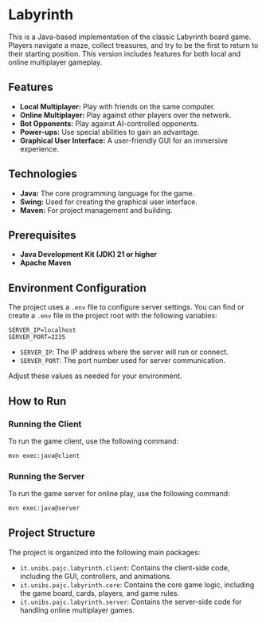 # Labyrinth


This is a Java-based implementation of the classic Labyrinth board game. Players navigate a maze, collect treasures, and try to be the first to return to their starting position. This version includes features for both local and online multiplayer gameplay.

## Features

*   **Local Multiplayer:** Play with friends on the same computer.
*   **Online Multiplayer:** Play against other players over the network.
*   **Bot Opponents:** Play against AI-controlled opponents.
*   **Power-ups:** Use special abilities to gain an advantage.
*   **Graphical User Interface:** A user-friendly GUI for an immersive experience.

## Technologies

*   **Java:** The core programming language for the game.
*   **Swing:** Used for creating the graphical user interface.
*   **Maven:** For project management and building.

## Prerequisites

*   **Java Development Kit (JDK) 21 or higher**
*   **Apache Maven**

## Environment Configuration

The project uses a `.env` file to configure server settings. You can find or create a `.env` file in the project root with the following variables:

```
SERVER_IP=localhost
SERVER_PORT=2235
```

- `SERVER_IP`: The IP address where the server will run or connect.
- `SERVER_PORT`: The port number used for server communication.

Adjust these values as needed for your environment.

## How to Run

### Running the Client

To run the game client, use the following command:

```bash
mvn exec:java@client
```

### Running the Server

To run the game server for online play, use the following command:

```bash
mvn exec:java@server
```

## Project Structure

The project is organized into the following main packages:

*   `it.unibs.pajc.labyrinth.client`: Contains the client-side code, including the GUI, controllers, and animations.
*   `it.unibs.pajc.labyrinth.core`: Contains the core game logic, including the game board, cards, players, and game rules.
*   `it.unibs.pajc.labyrinth.server`: Contains the server-side code for handling online multiplayer games.
